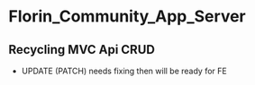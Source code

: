 # Florin_Community_App_Server

## Recycling MVC Api CRUD
- UPDATE (PATCH) needs fixing then will be ready for FE
